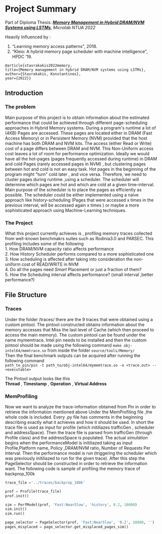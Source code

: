 # Project Summary
Part of Diploma Thesis: *[**Memory Management in Hybrid DRAM/NVM Systems using LSTMs**](https://drive.google.com/file/d/1Evxp9ywpH_QkVCbb-k2vRICJoBF6FoYX/view?usp=sharing)*, *Microlab NTUA 2022*

Heavily Influenced by :
1. “Learning memory access patterns", 2018.
2. “Kleio: A hybrid memory page scheduler with machine intelligence", HPDC ’19.

`@article{stavrakakis2022memory,` \
    `title={Memory management in hybrid DRAM/NVM systems using LSTMs},`\
    `author={Stavrakakis, Konstantinos},`\
    `year={2022}}`

## Introduction
### The problem
Main purpose of this project is to obtain information about the estimated performance that could be achieved
through different page-scheduling approaches in Hybrid Memory systems. During a program's runtime a lot of (4KB) Pages are accessed. These pages are located either in DRAM (Fast Access Memory) or in Persistent Memory (NVM) provided that the host machine has both DRAM and NVM kits. The access (either Read or Write) cost of a page differs between DRAM and NVM. This Non-Uniform access cost leaves a lot of room for performance optimization. Ideally we would have all the hot-pages (pages frequently accessed during runtime) in DRAM and cold Pages (rarely accessed pages in NVM) , but clustering pages between hot and cold is not an easy task. Hot pages in the beginning of the program might "turn" cold later , and vice versa. Therefore, we need to cluster pages during runtime ,using a scheduler. The scheduler will determine which pages are hot and which are cold at a given time-interval. Main purpose of the scheduler is to place the pages as efficiently as possible. The scheduler could be either implemented using a naive approach like history-scheduling (Pages that were accessed x times in the previous interval, will be accessed again x times ) or maybe a more sophisticated approach using Machine-Learning techniques.
### The Project
What this project currently achieves is , profiling memory traces collected from well-known benchmakrs suites such as Rodinia3.0 and PARSEC. This profiling includes some of the following   
    1. How DRAM/NVM capacity ratio affects performance  
    2. How History Scheduler performs compared to a more sophisticated one  
    3. How scheduling is affected after taking into consideration the non-uniform cost of READ/WRITE in NVM  
    4. Do all the pages need *Smart* Placement or just a fraction of them?  
    5. How the Scheduling interval affects performance? (small interval ,better performance?)  

## File Structure
### Traces
Under the folder /traces/ there are the 9 traces that were obtained using a custom pintool. 
The pintool constructed obtains information about the memory accesses that Miss the last level of Cache (which then proceed to access the main memory). The custom pintool can be found under the name mymemtrace. Intel pin needs to be installed and then the custom pintool should be made using the following command `make obj-intel64/memtrace.so` from inside the folder `source/tools/Memory/`     
Then the final benchmark outputs can be acquired after running the following command   
`path_to_pin/pin -t path_to/obj-intel64/mymemtrace.so -o <trace.out> -- <executable>`  

The Pintool output looks like this   
**Thread** , **Timestamp** , **Operation** , **Virtual Address**  

### MemProfiling
Now we want to analyze the trace-information obtained from Pin in order to retrieve the information mentioned above
Under the MemProfiling file ,the whole code is included. Every .py file has comments in the beginning describing exactly what it achieves and how it should be used.
In short the trace file is used as input for profile (which initiliazes trafficGen , scheduler and addressSpace). Then the trace file is parsed from trafficGen (through Profile class) and the addressSpace is populated. The actual *simulation* begins when the performanceModel is initiliazed taking as input Profile,Platform name, Policy ,DRAM/NVM ratio, Number of Requests Per Interval. Then the performance model is run (triggering the scheduler which was previously initiliazed to run for the given trace). After this step the PageSelector should be constructed in order to retrieve the information want.
The following code is sample of profiling the memory trace of backprop_100k
```python
trace_file ='../traces/backprop_100k'

prof = Profile(trace_file)
prof.init()

sim = PerfModel(prof, 'Fast:NearSlow', 'history', 0.2, 10000)
sim.init()
sim.run()

page_selector = PageSelector(prof, 'Fast:NearSlow', '0.2', 10000, '')
pages_misplaced = page_selector.get_misplaced_pages_sim()
```


